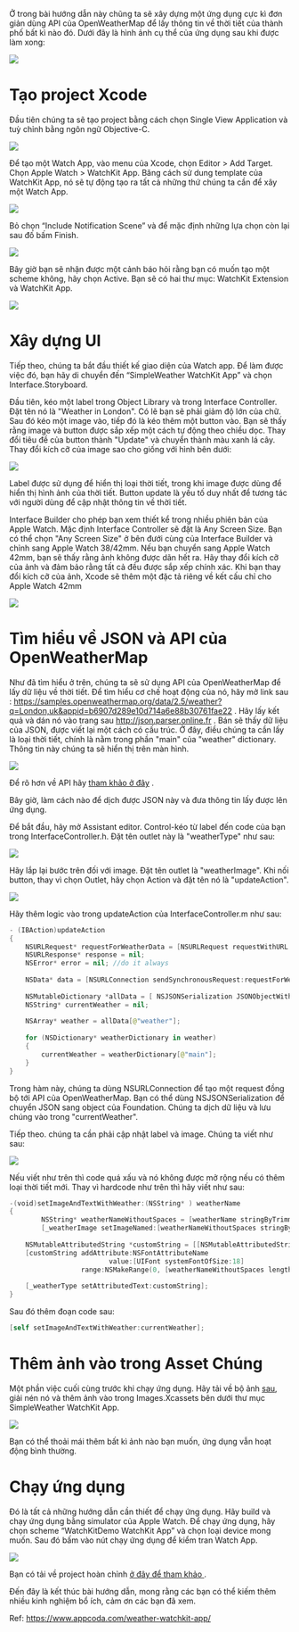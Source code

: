 Ở trong bài hướng dẫn này chũng ta sẽ xây dựng một ứng dụng cực kì đơn giản dùng API của OpenWeatherMap để lấy thông tin về thời tiết của thành phố bất kì nào đó. Dưới đây là hình ảnh cụ thể của ứng dụng sau khi được làm xong:

![](https://images.viblo.asia/c82f67e3-41ce-4a6e-851f-10c148c46238.png)

# Tạo project Xcode

Đầu tiên chúng ta sẽ tạo project bằng cách chọn  Single View Application và tuỳ chỉnh bằng ngôn ngữ Objective-C. 

![](https://images.viblo.asia/a72bb13a-a21c-4946-ac81-4b9fa66f9787.png)

Để tạo một Watch App, vào menu của Xcode, chọn Editor > Add Target. Chọn Apple Watch > WatchKit App. Băng cách sử dung template của WatchKit App, nó sẽ tự động tạo ra tất cả những thứ chúng ta cần để xây một Watch App.

![](https://images.viblo.asia/62da800c-5bd5-4343-ba91-15fcd3e632b4.png)

Bỏ chọn “Include Notification Scene” và để mặc định những lựa chọn còn lại sau đố bấm Finish.

![](https://images.viblo.asia/e3965621-7c0d-4c2d-bd75-5ba3cce3a004.png)

Bây giờ bạn sẽ nhận được một cảnh báo hỏi rằng bạn có muốn tạo một scheme không, hãy chọn Active. Bạn sẽ có hai thư mục: WatchKit Extension và WatchKit App.

![](https://images.viblo.asia/df635077-4a2a-4778-8c80-af1442ef13ae.png)

# Xây dựng UI

Tiếp theo, chúng ta bắt đầu thiết kế giao diện của Watch app. Để làm được việc đó, bạn hãy di chuyển đến “SimpleWeather WatchKit App” và chọn Interface.Storyboard.

Đầu tiên, kéo một label trong Object Library và trong Interface Controller. Đặt tên nó là  "Weather in London". Có lẽ bạn sẽ phải giảm độ lớn của chữ. Sau đó kéo một image vào, tiếp đó là kéo thêm một button vào. Bạn sẽ thấy rằng image và button được sắp xếp một cách tự động theo chiều dọc. Thay đổi tiêu đề của button thành "Update" và chuyển thành màu xanh lá cây. Thay đổi kích cỡ của image sao cho giống với hình bên dưới:

![](https://images.viblo.asia/a1a13326-807e-4731-a4b6-083e46eeba17.png)

Label được sử dụng để hiển thị loại thời tiết, trong khi image được dùng để hiển thị hình ảnh của thời tiết. Button update là yếu tố duy nhất để tương tác với người dùng để cập nhật thông tin về thời tiết.

Interface Builder cho phép bạn xem thiết kể trong nhiều phiên bản của Apple Watch. Mặc định Interface Controller sẽ đặt là Any Screen Size. Bạn có thể chọn "Any Screen Size" ở bên đưới cùng của Interface Builder và chỉnh sang Apple Watch 38/42mm. Nếu bạn chuyển sang Apple Watch 42mm, bạn sẽ thấy rằng ảnh không được dãn hết ra. Hãy thay đổi kích cỡ của ảnh và đảm bảo rằng tất cả đều được sắp xếp chính xác. Khi bạn thay đổi kích cỡ của ảnh, Xcode sẽ thêm một đặc tả riêng về kết cấu chỉ cho Apple Watch 42mm

![](https://images.viblo.asia/efc69aa7-45a4-4c1b-9dbe-73f5bddcb381.png)

# Tìm hiểu về JSON và API của OpenWeatherMap

Như đã tìm hiểu ở trên, chúng ta sẽ sử dụng API của OpenWeatherMap để lấy dữ liệu về thời tiết. Để tìm hiểu cơ chế hoạt động của nó, hãy mở link sau : https://samples.openweathermap.org/data/2.5/weather?q=London,uk&appid=b6907d289e10d714a6e88b30761fae22 . Hãy lấy kết quả và dán nó vào trang sau  http://json.parser.online.fr . Bán sẽ thấy dữ liệu của JSON, được viết lại một cách có cấu trúc. Ở đây, điều chúng ta cần lấy là loại thời tiết, chính là nằm trong phần "main" của "weather" dictionary. Thông tin này chúng ta sẽ hiển thị trên màn hình.

![](https://images.viblo.asia/263576d1-04b6-4c1f-9e90-7c535e5e45b5.png)

Để rõ hơn về API hãy [tham khảo ở đây](http://openweathermap.org/api) .

Bây giờ, làm cách nào để dịch được JSON này và đưa thông tin lấy được lên ứng dụng.

Để bắt đầu, hãy mở Assistant editor. Control-kéo từ label đến code của bạn trong InterfaceController.h. Đặt tên outlet này là "weatherType" như sau:

![](https://images.viblo.asia/d7949f6a-eb38-4c57-8caf-d2c1c8c72673.png)

Hãy lắp lại bước trên đối với image. Đặt tên outlet là "weatherImage". Khi nối button, thay vì chọn Outlet, hãy chọn Action và đặt tên nó là "updateAction".

![](https://images.viblo.asia/6e72e771-be25-4379-a714-fa0c4deb64f8.png)

Hãy thêm logic vào trong updateAction của InterfaceController.m như sau:

```swift
- (IBAction)updateAction
{
    NSURLRequest* requestForWeatherData = [NSURLRequest requestWithURL:[NSURL URLWithString:@"http://api.openweathermap.org/data/2.5/weather?q=London,uk"]];
    NSURLResponse* response = nil;
    NSError* error = nil; //do it always
 
    NSData* data = [NSURLConnection sendSynchronousRequest:requestForWeatherData returningResponse:&response error:&error]; //for saving all of received data in non-serialized view
    
    NSMutableDictionary *allData = [ NSJSONSerialization JSONObjectWithData:data options:NSJSONReadingMutableContainers error:&error]; //data in serialized view
    NSString* currentWeather = nil;
    
    NSArray* weather = allData[@"weather"];
    
    for (NSDictionary* weatherDictionary in weather)
    {
        currentWeather = weatherDictionary[@"main"];
    }
}
```

Trong hàm này, chúng ta dùng NSURLConnection để tạo một request đồng bộ tới API của OpenWeatherMap. Bạn có thể dùng NSJSONSerialization để chuyển JSON sang object của Foundation. Chúng ta dịch dữ liệu và lưu chúng vào trong "currentWeather".

Tiếp theo. chúng ta cần phải cập nhật label và image. Chúng ta viết như sau:

![](https://images.viblo.asia/5133015b-7d67-4652-9ed1-af6d1dd9d7a7.png)

Nếu viết như trên thì code quá xấu và nó không được mở rộng nếu có thêm loại thời tiết mới.
Thay vì hardcode như trên thì hãy viết như sau:
```swift
-(void)setImageAndTextWithWeather:(NSString* ) weatherName
{
        NSString* weatherNameWithoutSpaces = [weatherName stringByTrimmingCharactersInSet:[NSCharacterSet whitespaceAndNewlineCharacterSet]]; //delete potential spaces in JSON array
        [_weatherImage setImageNamed:[weatherNameWithoutSpaces stringByAppendingString:@".jpg"]];
    
    NSMutableAttributedString *customString = [[NSMutableAttributedString alloc] initWithString:weatherNameWithoutSpaces];
    [customString addAttribute:NSFontAttributeName
                         value:[UIFont systemFontOfSize:18] 
                  range:NSMakeRange(0, [weatherNameWithoutSpaces length])]; //Making text more readable by creating a custom string
 
    [_weatherType setAttributedText:customString];
}
```
Sau đó thêm đoạn code sau:
```swift
[self setImageAndTextWithWeather:currentWeather];
```

# Thêm ảnh vào trong Asset Chúng

Một phần việc cuối cùng trước khi chạy ứng dụng. Hãy tải về bộ ảnh [sau](https://www.dropbox.com/s/p959x4w4uzhleuv/weather-images.zip?dl=0), giải nén nó và thêm ảnh vào trong Images.Xcassets bên dưới thư mục SimpleWeather WatchKit App.

![](https://images.viblo.asia/b6a10d17-7a0a-46ea-908e-50360dae0630.png)

Bạn có thể thoải mái thêm bất kì ảnh nào bạn muốn, ứng dụng vẫn hoạt động bình thường.

# Chạy ứng dụng 

Đó là tất cả những hướng dẫn cần thiết để chạy ứng dụng. Hãy build và chạy ứng dụng bằng simulator của Apple Watch. Để chạy ứng dụng, hãy chọn scheme “WatchKitDemo WatchKit App” và chọn loại device mong muốn. Sau đó bấm vào nút chạy ứng dụng để kiểm tran Watch App. 

![](https://images.viblo.asia/3b24d0b4-e56e-46c0-9525-f61d63b31850.png)

Bạn có tải về project hoàn chỉnh [ở đây để tham khảo ](https://www.dropbox.com/s/wdg0zjpxgdjmpg8/SimpleWeather.zip?dl=0) .

Đến đây là kết thúc bài hướng dẫn, mong rằng các bạn có thể kiếm thêm nhiều kinh nghiệm bổ ích, cảm ơn các bạn đã xem.

Ref: https://www.appcoda.com/weather-watchkit-app/